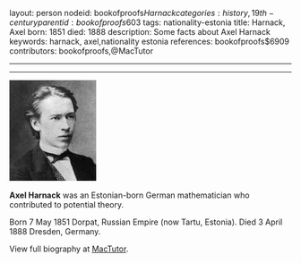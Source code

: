 layout: person
nodeid: bookofproofs$Harnack
categories: history,19th-century
parentid: bookofproofs$603
tags: nationality-estonia
title: Harnack, Axel
born: 1851
died: 1888
description: Some facts about Axel Harnack
keywords: harnack, axel,nationality estonia
references: bookofproofs$6909
contributors: bookofproofs,@MacTutor

---


---

![Harnack.jpg](https://github.com/bookofproofs/bookofproofs.github.io/blob/main/_sources/_assets/images/portraits/Harnack.jpg?raw=true)

**Axel Harnack** was an Estonian-born German mathematician who contributed to potential theory.

Born 7 May 1851 Dorpat, Russian Empire (now Tartu, Estonia). Died 3 April 1888 Dresden, Germany.


View full biography at [MacTutor](https://mathshistory.st-andrews.ac.uk/Biographies/Harnack/).